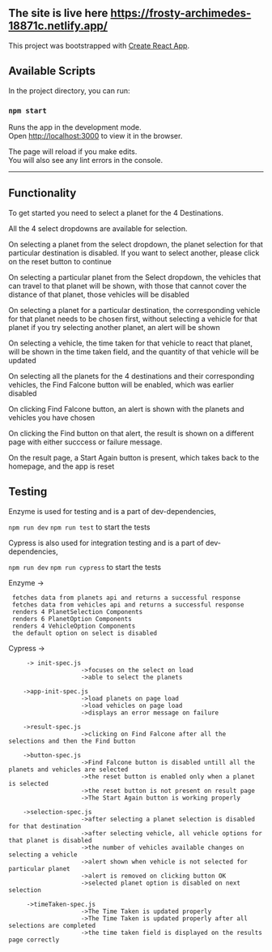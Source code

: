 ## The site is live here https://frosty-archimedes-18871c.netlify.app/

This project was bootstrapped with [Create React App](https://github.com/facebook/create-react-app).

## Available Scripts

In the project directory, you can run:

### `npm start`

Runs the app in the development mode.<br />
Open [http://localhost:3000](http://localhost:3000) to view it in the browser.

The page will reload if you make edits.<br />
You will also see any lint errors in the console.

---------------------------------------------------------------------------------------------------------------------------------------------------------------------------------
## Functionality

To get started you need to select a planet for the 4 Destinations. 

All the 4 select dropdowns are available for selection.

On selecting a planet from the select dropdown, the planet selection for that particular destination is disabled. If you want to select another, please click on the reset button to continue

On selecting a particular planet from the Select dropdown, the vehicles that can travel to that planet will be shown, with those that cannot cover the distance of that planet, those vehicles will be disabled

On selecting a planet for a particular destination, the corresponding vehicle for that planet needs to be chosen first, without selecting a vehicle for that planet if you try selecting another planet, an alert will be shown

On selecting a vehicle, the time taken for that vehicle to react that planet, will be shown in the time taken field, and the quantity of that vehicle will be updated

On selecting all the planets for the 4 destinations and their corresponding vehicles, the Find Falcone button will be enabled, which was earlier disabled

On clicking Find Falcone button, an alert is shown with the planets and vehicles you have chosen

On clicking the Find button on that alert, the result is shown on a different page with either succcess or failure message. 

On the result page, a Start Again button is present, which takes back to the homepage, and the app is reset


## Testing

Enzyme is used for testing and is a part of dev-dependencies, 

`npm run dev` 
`npm run test`
to start the tests



Cypress is also used for integration testing and is a part of dev-dependencies,

`npm run dev` 
`npm run cypress`
to start the tests

Enzyme ->

     fetches data from planets api and returns a successful response
     fetches data from vehicles api and returns a successful response 
     renders 4 PlanetSelection Components 
     renders 6 PlanetOption Components 
     renders 4 VehicleOption Components 
     the default option on select is disabled 

Cypress ->

         -> init-spec.js 
                        ->focuses on the select on load
                        ->able to select the planets
                   
        ->app-init-spec.js
                        ->load planets on page load
                        ->load vehicles on page load
                        ->displays an error message on failure
                     
        ->result-spec.js
                        ->clicking on Find Falcone after all the selections and then the Find button
                        
        ->button-spec.js
                        ->Find Falcone button is disabled untill all the planets and vehicles are selected
                        ->the reset button is enabled only when a planet is selected
                        ->the reset button is not present on result page
                        ->The Start Again button is working properly
                        
        ->selection-spec.js
                        ->after selecting a planet selection is disabled for that destination
                        ->after selecting vehicle, all vehicle options for that planet is disabled
                        ->the number of vehicles available changes on selecting a vehicle
                        ->alert shown when vehicle is not selected for particular planet
                        ->alert is removed on clicking button OK
                        ->selected planet option is disabled on next selection
                        
         ->timeTaken-spec.js
                        ->The Time Taken is updated properly
                        ->The Time Taken is updated properly after all selections are completed
                        ->the time taken field is displayed on the results page correctly
                        
                        
                        


